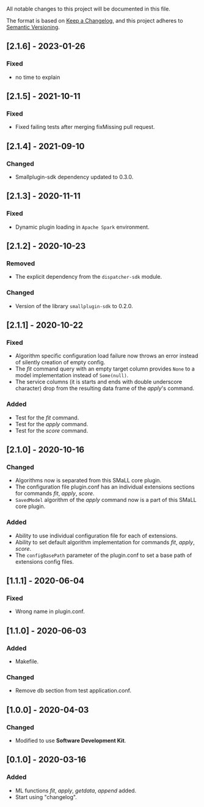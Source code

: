 
All notable changes to this project will be documented in this file.

The format is based on [Keep a Changelog](https://keepachangelog.com/en/1.0.0/),
and this project adheres to [Semantic Versioning](https://semver.org/spec/v2.0.0.html).

## [2.1.6] - 2023-01-26
### Fixed
- no time to explain

## [2.1.5] - 2021-10-11
### Fixed
- Fixed failing tests after merging fixMissing pull request.

## [2.1.4] - 2021-09-10
### Changed
- Smallplugin-sdk dependency updated to 0.3.0.

## [2.1.3] - 2020-11-11
### Fixed
- Dynamic plugin loading in `Apache Spark` environment.

## [2.1.2] - 2020-10-23
### Removed
- The explicit dependency from the `dispatcher-sdk` module.
### Changed
- Version of the library `smallplugin-sdk` to 0.2.0.

## [2.1.1] - 2020-10-22
### Fixed
- Algorithm specific configuration load failure now throws an error instead of silently creation of empty config.
- The _fit_ command query with an empty target column provides `None` to a model implementation instead of `Some(null)`.
- The service columns (it is starts and ends with double underscore character) drop from the resulting data frame of the _apply_'s command.
### Added
- Test for the _fit_ command.
- Test for the _apply_ command.
- Test for the _score_ command.

## [2.1.0] - 2020-10-16
### Changed
- Algorithms now is separated from this SMaLL core plugin.
- The configuration file plugin.conf has an individual extensions sections for commands _fit_, _apply_, _score_.
- `SavedModel` algorithm of the _apply_ command now is a part of this SMaLL core plugin.
### Added
- Ability to use individual configuration file for each of extensions.
- Ability to set default algorithm implementation for commands _fit_, _apply_, _score_.
- The `configBasePath` parameter of the plugin.conf to set a base path of extensions config files.

## [1.1.1] - 2020-06-04
### Fixed
- Wrong name in plugin.conf. 

## [1.1.0] - 2020-06-03 
### Added
- Makefile.
### Changed
- Remove db section from test application.conf.

## [1.0.0] - 2020-04-03 
### Changed
- Modified to use **Software Development Kit**.

## [0.1.0] - 2020-03-16
### Added
- ML functions _fit_, _apply_, _getdata_, _append_ added.
- Start using "changelog".

